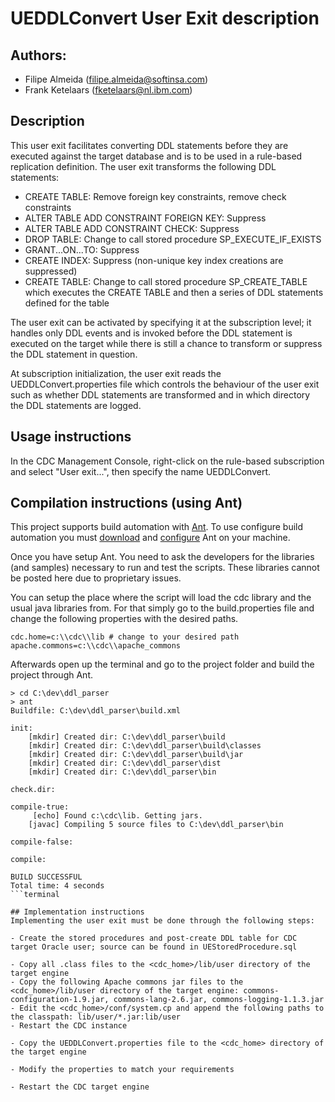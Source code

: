 
# UEDDLConvert User Exit description

## Authors:
 - Filipe Almeida (filipe.almeida@softinsa.com)
 - Frank Ketelaars (fketelaars@nl.ibm.com)

## Description
This user exit facilitates converting DDL statements before they are executed against the target database and is to be used in a rule-based replication definition. The user exit transforms the following DDL statements:

- CREATE TABLE: Remove foreign key constraints, remove check constraints
- ALTER TABLE ADD CONSTRAINT FOREIGN KEY: Suppress
- ALTER TABLE ADD CONSTRAINT CHECK: Suppress
- DROP TABLE: Change to call stored procedure SP_EXECUTE_IF_EXISTS
- GRANT...ON...TO: Suppress
- CREATE INDEX: Suppress (non-unique key index creations are suppressed)
- CREATE TABLE: Change to call stored procedure SP_CREATE_TABLE which executes the CREATE TABLE and then a series of DDL statements defined for the table

The user exit can be activated by specifying it at the subscription level; it handles only DDL events and is
invoked before the DDL statement is executed on the target while there is still a chance to transform or suppress
the DDL statement in question.

At subscription initialization, the user exit reads the UEDDLConvert.properties file which controls the behaviour of
the user exit such as whether DDL statements are transformed and in which directory the DDL statements are logged.

## Usage instructions
In the CDC Management Console, right-click on the rule-based subscription and select "User exit...", then specify the name UEDDLConvert.

## Compilation instructions (using Ant)

This project supports build automation with [Ant](http://ant.apache.org/). To use configure build automation you must [download](http://ant.apache.org/bindownload.cgi) and [configure](http://ant.apache.org/manual/index.html) Ant on your machine.

Once you have setup Ant. You need to ask the developers for the libraries (and samples) necessary to run and test the scripts. These libraries cannot be posted here due to proprietary issues.

You can setup the place where the script will load the cdc library and the usual java libraries from. For that simply go to the build.properties file and change the following properties with the desired paths.

```
cdc.home=c:\\cdc\\lib # change to your desired path
apache.commons=c:\\cdc\\apache_commons
```
Afterwards open up the terminal and go to the project folder and build the project through Ant.

```terminal
> cd C:\dev\ddl_parser
> ant
Buildfile: C:\dev\ddl_parser\build.xml

init:
    [mkdir] Created dir: C:\dev\ddl_parser\build
    [mkdir] Created dir: C:\dev\ddl_parser\build\classes
    [mkdir] Created dir: C:\dev\ddl_parser\build\jar
    [mkdir] Created dir: C:\dev\ddl_parser\dist
    [mkdir] Created dir: C:\dev\ddl_parser\bin

check.dir:

compile-true:
     [echo] Found c:\cdc\lib. Getting jars.
    [javac] Compiling 5 source files to C:\dev\ddl_parser\bin

compile-false:

compile:

BUILD SUCCESSFUL
Total time: 4 seconds
```terminal

## Implementation instructions
Implementing the user exit must be done through the following steps:

- Create the stored procedures and post-create DDL table for CDC target Oracle user; source can be found in UEStoredProcedure.sql

- Copy all .class files to the <cdc_home>/lib/user directory of the target engine
- Copy the following Apache commons jar files to the <cdc_home>/lib/user directory of the target engine: commons-configuration-1.9.jar, commons-lang-2.6.jar, commons-logging-1.1.3.jar
- Edit the <cdc_home>/conf/system.cp and append the following paths to the classpath: lib/user/*.jar:lib/user
- Restart the CDC instance

- Copy the UEDDLConvert.properties file to the <cdc_home> directory of the target engine

- Modify the properties to match your requirements

- Restart the CDC target engine

